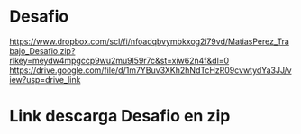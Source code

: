 # Desafio
https://www.dropbox.com/scl/fi/nfoadqbvymbkxog2i79vd/MatiasPerez_Trabajo_Desafio.zip?rlkey=meydw4mpgccp9wu2mu9l59r7c&st=xiw62n4f&dl=0
https://drive.google.com/file/d/1m7YBuv3XKh2hNdTcHzR09cvwtydYa3JJ/view?usp=drive_link
# Link descarga Desafio en zip
